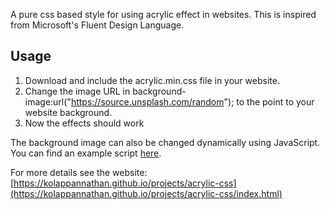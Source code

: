 A pure css based style for using acrylic effect in websites. This is inspired from Microsoft's Fluent Design Language.

## Usage

1. Download and include the acrylic.min.css file in your website.
2. Change the image URL in background-image:url("https://source.unsplash.com/random"); to the point to your website background.
3. Now the effects should work

The background image can also be changed dynamically using JavaScript. You can find an example script [here](https://github.com/kolappannathan/acrylic-css/blob/main/demo/demo.js).

For more details see the website: [https://kolappannathan.github.io/projects/acrylic-css](https://kolappannathan.github.io/projects/acrylic-css/index.html)
